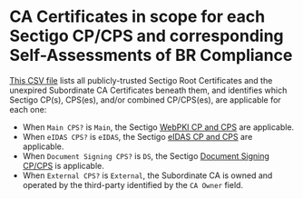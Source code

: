 # CA Certificates in scope for each Sectigo CP/CPS and corresponding Self-Assessments of BR Compliance

[This CSV file](list_for_cp_cps_and_self_assessment.csv) lists all publicly-trusted Sectigo Root Certificates and the unexpired Subordinate CA Certificates beneath them, and identifies which Sectigo CP(s), CPS(es), and/or combined CP/CPS(es), are applicable for each one:
- When `Main CPS?` is `Main`, the Sectigo [WebPKI CP and CPS](https://sectigo.com/CPS) are applicable.
- When `eIDAS CPS?` is `eIDAS`, the Sectigo [eIDAS CP and CPS](https://sectigo.com/eIDASCPS) are applicable.
- When `Document Signing CPS?` is `DS`, the Sectigo [Document Signing CP/CPS](https://sectigo.com/CPS) is applicable.
- When `External CPS?` is `External`, the Subordinate CA is owned and operated by the third-party identified by the `CA Owner` field.
